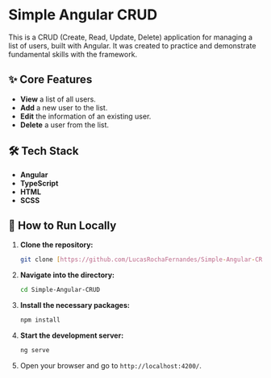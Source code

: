 # Simple Angular CRUD

This is a CRUD (Create, Read, Update, Delete) application for managing a list of users, built with Angular. It was created to practice and demonstrate fundamental skills with the framework.

## ✨ Core Features

* **View** a list of all users.
* **Add** a new user to the list.
* **Edit** the information of an existing user.
* **Delete** a user from the list.

## 🛠️ Tech Stack

* **Angular**
* **TypeScript**
* **HTML**
* **SCSS**

## 🚀 How to Run Locally

1.  **Clone the repository:**
    ```sh
    git clone [https://github.com/LucasRochaFernandes/Simple-Angular-CRUD.git](https://github.com/LucasRochaFernandes/Simple-Angular-CRUD.git)
    ```

2.  **Navigate into the directory:**
    ```sh
    cd Simple-Angular-CRUD
    ```

3.  **Install the necessary packages:**
    ```sh
    npm install
    ```

4.  **Start the development server:**
    ```sh
    ng serve
    ```

5.  Open your browser and go to `http://localhost:4200/`.